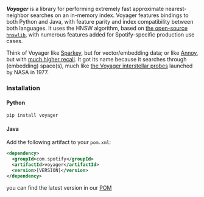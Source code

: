**_Voyager_** is a library for performing extremely fast approximate nearest-neighbor searches on an in-memory index. Voyager features bindings to both Python and Java, with feature parity and index compatibility between both languages. It uses the HNSW algorithm, based on [the open-source `hnswlib`](https://github.com/nmslib/hnswlib), with numerous features added for Spotify-specific production use cases.

Think of Voyager like [Sparkey](https://github.com/spotify/sparkey), but for vector/embedding data; or like [Annoy](https://github.com/spotify/annoy), but with [much higher recall](http://ann-benchmarks.com/). It got its name because it searches through (embedding) space(s), much like [the Voyager interstellar probes](https://en.wikipedia.org/wiki/Voyager_program) launched by NASA in 1977.

### Installation

#### Python

```shell
pip install voyager
```

#### Java

Add the following artifact to your `pom.xml`:
```xml
<dependency>
  <groupId>com.spotify</groupId>
  <artifactId>voyager</artifactId>
  <version>[VERSION]</version>
</dependency>
```
you can find the latest version in our [POM](./java_bindings/pom.xml)
